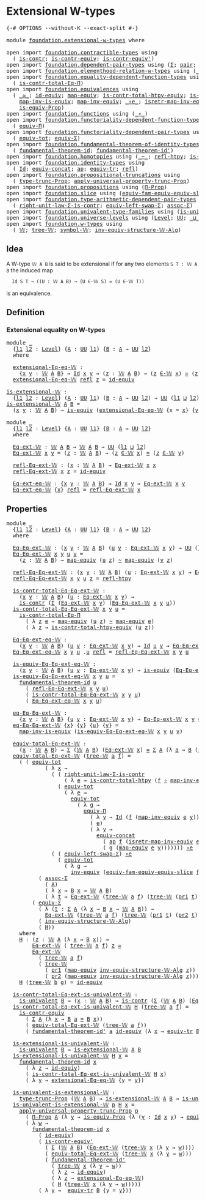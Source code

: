 # Extensional W-types

<pre class="Agda"><a id="32" class="Symbol">{-#</a> <a id="36" class="Keyword">OPTIONS</a> <a id="44" class="Pragma">--without-K</a> <a id="56" class="Pragma">--exact-split</a> <a id="70" class="Symbol">#-}</a>

<a id="75" class="Keyword">module</a> <a id="82" href="foundation.extensional-w-types.html" class="Module">foundation.extensional-w-types</a> <a id="113" class="Keyword">where</a>

<a id="120" class="Keyword">open</a> <a id="125" class="Keyword">import</a> <a id="132" href="foundation.contractible-types.html" class="Module">foundation.contractible-types</a> <a id="162" class="Keyword">using</a>
  <a id="170" class="Symbol">(</a> <a id="172" href="foundation-core.contractible-types.html#992" class="Function">is-contr</a><a id="180" class="Symbol">;</a> <a id="182" href="foundation-core.contractible-types.html#3297" class="Function">is-contr-equiv</a><a id="196" class="Symbol">;</a> <a id="198" href="foundation-core.contractible-types.html#3806" class="Function">is-contr-equiv&#39;</a><a id="213" class="Symbol">)</a>
<a id="215" class="Keyword">open</a> <a id="220" class="Keyword">import</a> <a id="227" href="foundation.dependent-pair-types.html" class="Module">foundation.dependent-pair-types</a> <a id="259" class="Keyword">using</a> <a id="265" class="Symbol">(</a><a id="266" href="foundation-core.dependent-pair-types.html#502" class="Record">Σ</a><a id="267" class="Symbol">;</a> <a id="269" href="foundation-core.dependent-pair-types.html#575" class="InductiveConstructor">pair</a><a id="273" class="Symbol">;</a> <a id="275" href="foundation-core.dependent-pair-types.html#592" class="Field">pr1</a><a id="278" class="Symbol">;</a> <a id="280" href="foundation-core.dependent-pair-types.html#604" class="Field">pr2</a><a id="283" class="Symbol">)</a>
<a id="285" class="Keyword">open</a> <a id="290" class="Keyword">import</a> <a id="297" href="foundation.elementhood-relation-w-types.html" class="Module">foundation.elementhood-relation-w-types</a> <a id="337" class="Keyword">using</a> <a id="343" class="Symbol">(</a><a id="344" href="foundation.elementhood-relation-w-types.html#735" class="Function Operator">_∈-𝕎_</a><a id="349" class="Symbol">)</a>
<a id="351" class="Keyword">open</a> <a id="356" class="Keyword">import</a> <a id="363" href="foundation.equality-dependent-function-types.html" class="Module">foundation.equality-dependent-function-types</a> <a id="408" class="Keyword">using</a>
  <a id="416" class="Symbol">(</a> <a id="418" href="foundation.equality-dependent-function-types.html#1038" class="Function">is-contr-total-Eq-Π</a><a id="437" class="Symbol">)</a>
<a id="439" class="Keyword">open</a> <a id="444" class="Keyword">import</a> <a id="451" href="foundation.equivalences.html" class="Module">foundation.equivalences</a> <a id="475" class="Keyword">using</a>
  <a id="483" class="Symbol">(</a> <a id="485" href="foundation-core.equivalences.html#1607" class="Function Operator">_≃_</a><a id="488" class="Symbol">;</a> <a id="490" href="foundation-core.equivalences.html#2480" class="Function">id-equiv</a><a id="498" class="Symbol">;</a> <a id="500" href="foundation-core.equivalences.html#1807" class="Function">map-equiv</a><a id="509" class="Symbol">;</a> <a id="511" href="foundation.equivalences.html#13192" class="Function">is-contr-total-htpy-equiv</a><a id="536" class="Symbol">;</a> <a id="538" href="foundation-core.equivalences.html#1542" class="Function">is-equiv</a><a id="546" class="Symbol">;</a>
    <a id="552" href="foundation-core.equivalences.html#4173" class="Function">map-inv-is-equiv</a><a id="568" class="Symbol">;</a> <a id="570" href="foundation-core.equivalences.html#5022" class="Function">map-inv-equiv</a><a id="583" class="Symbol">;</a> <a id="585" href="foundation-core.equivalences.html#7855" class="Function Operator">_∘e_</a><a id="589" class="Symbol">;</a> <a id="591" href="foundation-core.equivalences.html#5237" class="Function">isretr-map-inv-equiv</a><a id="611" class="Symbol">;</a> <a id="613" href="foundation-core.equivalences.html#5707" class="Function">inv-equiv</a><a id="622" class="Symbol">;</a>
    <a id="628" href="foundation.equivalences.html#12381" class="Function">is-equiv-Prop</a><a id="641" class="Symbol">)</a>
<a id="643" class="Keyword">open</a> <a id="648" class="Keyword">import</a> <a id="655" href="foundation.functions.html" class="Module">foundation.functions</a> <a id="676" class="Keyword">using</a> <a id="682" class="Symbol">(</a><a id="683" href="foundation-core.functions.html#407" class="Function Operator">_∘_</a><a id="686" class="Symbol">)</a>
<a id="688" class="Keyword">open</a> <a id="693" class="Keyword">import</a> <a id="700" href="foundation.functoriality-dependent-function-types.html" class="Module">foundation.functoriality-dependent-function-types</a> <a id="750" class="Keyword">using</a>
  <a id="758" class="Symbol">(</a> <a id="760" href="foundation.functoriality-dependent-function-types.html#4253" class="Function">equiv-Π</a><a id="767" class="Symbol">)</a>
<a id="769" class="Keyword">open</a> <a id="774" class="Keyword">import</a> <a id="781" href="foundation.functoriality-dependent-pair-types.html" class="Module">foundation.functoriality-dependent-pair-types</a> <a id="827" class="Keyword">using</a>
  <a id="835" class="Symbol">(</a> <a id="837" href="foundation-core.functoriality-dependent-pair-types.html#6804" class="Function">equiv-tot</a><a id="846" class="Symbol">;</a> <a id="848" href="foundation-core.functoriality-dependent-pair-types.html#10421" class="Function">equiv-Σ</a><a id="855" class="Symbol">)</a>
<a id="857" class="Keyword">open</a> <a id="862" class="Keyword">import</a> <a id="869" href="foundation.fundamental-theorem-of-identity-types.html" class="Module">foundation.fundamental-theorem-of-identity-types</a> <a id="918" class="Keyword">using</a>
  <a id="926" class="Symbol">(</a> <a id="928" href="foundation-core.fundamental-theorem-of-identity-types.html#1888" class="Function">fundamental-theorem-id</a><a id="950" class="Symbol">;</a> <a id="952" href="foundation-core.fundamental-theorem-of-identity-types.html#2160" class="Function">fundamental-theorem-id&#39;</a><a id="975" class="Symbol">)</a>
<a id="977" class="Keyword">open</a> <a id="982" class="Keyword">import</a> <a id="989" href="foundation.homotopies.html" class="Module">foundation.homotopies</a> <a id="1011" class="Keyword">using</a> <a id="1017" class="Symbol">(</a><a id="1018" href="foundation-core.homotopies.html#467" class="Function Operator">_~_</a><a id="1021" class="Symbol">;</a> <a id="1023" href="foundation-core.homotopies.html#632" class="Function">refl-htpy</a><a id="1032" class="Symbol">;</a> <a id="1034" href="foundation.homotopies.html#3137" class="Function">is-contr-total-htpy</a><a id="1053" class="Symbol">)</a>
<a id="1055" class="Keyword">open</a> <a id="1060" class="Keyword">import</a> <a id="1067" href="foundation.identity-types.html" class="Module">foundation.identity-types</a> <a id="1093" class="Keyword">using</a>
  <a id="1101" class="Symbol">(</a> <a id="1103" href="foundation-core.identity-types.html#641" class="Datatype">Id</a><a id="1105" class="Symbol">;</a> <a id="1107" href="foundation.identity-types.html#1931" class="Function">equiv-concat</a><a id="1119" class="Symbol">;</a> <a id="1121" href="foundation-core.identity-types.html#2853" class="Function">ap</a><a id="1123" class="Symbol">;</a> <a id="1125" href="foundation.identity-types.html#3840" class="Function">equiv-tr</a><a id="1133" class="Symbol">;</a> <a id="1135" href="foundation-core.identity-types.html#694" class="InductiveConstructor">refl</a><a id="1139" class="Symbol">)</a>
<a id="1141" class="Keyword">open</a> <a id="1146" class="Keyword">import</a> <a id="1153" href="foundation.propositional-truncations.html" class="Module">foundation.propositional-truncations</a> <a id="1190" class="Keyword">using</a>
  <a id="1198" class="Symbol">(</a> <a id="1200" href="foundation.propositional-truncations.html#2012" class="Function">type-trunc-Prop</a><a id="1215" class="Symbol">;</a> <a id="1217" href="foundation.propositional-truncations.html#5581" class="Function">apply-universal-property-trunc-Prop</a><a id="1252" class="Symbol">)</a>
<a id="1254" class="Keyword">open</a> <a id="1259" class="Keyword">import</a> <a id="1266" href="foundation.propositions.html" class="Module">foundation.propositions</a> <a id="1290" class="Keyword">using</a> <a id="1296" class="Symbol">(</a><a id="1297" href="foundation-core.propositions.html#6683" class="Function">Π-Prop</a><a id="1303" class="Symbol">)</a>
<a id="1305" class="Keyword">open</a> <a id="1310" class="Keyword">import</a> <a id="1317" href="foundation.slice.html" class="Module">foundation.slice</a> <a id="1334" class="Keyword">using</a> <a id="1340" class="Symbol">(</a><a id="1341" href="foundation.slice.html#10303" class="Function">equiv-fam-equiv-equiv-slice</a><a id="1368" class="Symbol">)</a>
<a id="1370" class="Keyword">open</a> <a id="1375" class="Keyword">import</a> <a id="1382" href="foundation.type-arithmetic-dependent-pair-types.html" class="Module">foundation.type-arithmetic-dependent-pair-types</a> <a id="1430" class="Keyword">using</a>
  <a id="1438" class="Symbol">(</a> <a id="1440" href="foundation-core.type-arithmetic-dependent-pair-types.html#4301" class="Function">right-unit-law-Σ-is-contr</a><a id="1465" class="Symbol">;</a> <a id="1467" href="foundation-core.type-arithmetic-dependent-pair-types.html#10226" class="Function">equiv-left-swap-Σ</a><a id="1484" class="Symbol">;</a> <a id="1486" href="foundation-core.type-arithmetic-dependent-pair-types.html#5662" class="Function">assoc-Σ</a><a id="1493" class="Symbol">)</a>
<a id="1495" class="Keyword">open</a> <a id="1500" class="Keyword">import</a> <a id="1507" href="foundation.univalent-type-families.html" class="Module">foundation.univalent-type-families</a> <a id="1542" class="Keyword">using</a> <a id="1548" class="Symbol">(</a><a id="1549" href="foundation.univalent-type-families.html#489" class="Function">is-univalent</a><a id="1561" class="Symbol">)</a>
<a id="1563" class="Keyword">open</a> <a id="1568" class="Keyword">import</a> <a id="1575" href="foundation.universe-levels.html" class="Module">foundation.universe-levels</a> <a id="1602" class="Keyword">using</a> <a id="1608" class="Symbol">(</a><a id="1609" href="Agda.Primitive.html#597" class="Postulate">Level</a><a id="1614" class="Symbol">;</a> <a id="1616" href="foundation-core.universe-levels.html#222" class="Primitive">UU</a><a id="1618" class="Symbol">;</a> <a id="1620" href="Agda.Primitive.html#810" class="Primitive Operator">_⊔_</a><a id="1623" class="Symbol">)</a>
<a id="1625" class="Keyword">open</a> <a id="1630" class="Keyword">import</a> <a id="1637" href="foundation.w-types.html" class="Module">foundation.w-types</a> <a id="1656" class="Keyword">using</a>
  <a id="1664" class="Symbol">(</a> <a id="1666" href="foundation.w-types.html#2315" class="Datatype">𝕎</a><a id="1667" class="Symbol">;</a> <a id="1669" href="foundation.w-types.html#2384" class="InductiveConstructor">tree-𝕎</a><a id="1675" class="Symbol">;</a> <a id="1677" href="foundation.w-types.html#2496" class="Function">symbol-𝕎</a><a id="1685" class="Symbol">;</a> <a id="1687" href="foundation.w-types.html#7509" class="Function">inv-equiv-structure-𝕎-Alg</a><a id="1712" class="Symbol">)</a>
</pre>
## Idea

A W-type `𝕎 A B` is said to be extensional if for any two elements `S T : 𝕎 A B` the induced map

```md
  Id S T → ((U : 𝕎 A B) → (U ∈-𝕎 S) ≃ (U ∈-𝕎 T))
```

is an equivalence.

## Definition

### Extensional equality on W-types

<pre class="Agda"><a id="1966" class="Keyword">module</a> <a id="1973" href="foundation.extensional-w-types.html#1973" class="Module">_</a>
  <a id="1977" class="Symbol">{</a><a id="1978" href="foundation.extensional-w-types.html#1978" class="Bound">l1</a> <a id="1981" href="foundation.extensional-w-types.html#1981" class="Bound">l2</a> <a id="1984" class="Symbol">:</a> <a id="1986" href="Agda.Primitive.html#597" class="Postulate">Level</a><a id="1991" class="Symbol">}</a> <a id="1993" class="Symbol">{</a><a id="1994" href="foundation.extensional-w-types.html#1994" class="Bound">A</a> <a id="1996" class="Symbol">:</a> <a id="1998" href="foundation-core.universe-levels.html#222" class="Primitive">UU</a> <a id="2001" href="foundation.extensional-w-types.html#1978" class="Bound">l1</a><a id="2003" class="Symbol">}</a> <a id="2005" class="Symbol">{</a><a id="2006" href="foundation.extensional-w-types.html#2006" class="Bound">B</a> <a id="2008" class="Symbol">:</a> <a id="2010" href="foundation.extensional-w-types.html#1994" class="Bound">A</a> <a id="2012" class="Symbol">→</a> <a id="2014" href="foundation-core.universe-levels.html#222" class="Primitive">UU</a> <a id="2017" href="foundation.extensional-w-types.html#1981" class="Bound">l2</a><a id="2019" class="Symbol">}</a>
  <a id="2023" class="Keyword">where</a>

  <a id="2032" href="foundation.extensional-w-types.html#2032" class="Function">extensional-Eq-eq-𝕎</a> <a id="2052" class="Symbol">:</a> 
    <a id="2059" class="Symbol">{</a><a id="2060" href="foundation.extensional-w-types.html#2060" class="Bound">x</a> <a id="2062" href="foundation.extensional-w-types.html#2062" class="Bound">y</a> <a id="2064" class="Symbol">:</a> <a id="2066" href="foundation.w-types.html#2315" class="Datatype">𝕎</a> <a id="2068" href="foundation.extensional-w-types.html#1994" class="Bound">A</a> <a id="2070" href="foundation.extensional-w-types.html#2006" class="Bound">B</a><a id="2071" class="Symbol">}</a> <a id="2073" class="Symbol">→</a> <a id="2075" href="foundation-core.identity-types.html#641" class="Datatype">Id</a> <a id="2078" href="foundation.extensional-w-types.html#2060" class="Bound">x</a> <a id="2080" href="foundation.extensional-w-types.html#2062" class="Bound">y</a> <a id="2082" class="Symbol">→</a> <a id="2084" class="Symbol">(</a><a id="2085" href="foundation.extensional-w-types.html#2085" class="Bound">z</a> <a id="2087" class="Symbol">:</a> <a id="2089" href="foundation.w-types.html#2315" class="Datatype">𝕎</a> <a id="2091" href="foundation.extensional-w-types.html#1994" class="Bound">A</a> <a id="2093" href="foundation.extensional-w-types.html#2006" class="Bound">B</a><a id="2094" class="Symbol">)</a> <a id="2096" class="Symbol">→</a> <a id="2098" class="Symbol">(</a><a id="2099" href="foundation.extensional-w-types.html#2085" class="Bound">z</a> <a id="2101" href="foundation.elementhood-relation-w-types.html#735" class="Function Operator">∈-𝕎</a> <a id="2105" href="foundation.extensional-w-types.html#2060" class="Bound">x</a><a id="2106" class="Symbol">)</a> <a id="2108" href="foundation-core.equivalences.html#1607" class="Function Operator">≃</a> <a id="2110" class="Symbol">(</a><a id="2111" href="foundation.extensional-w-types.html#2085" class="Bound">z</a> <a id="2113" href="foundation.elementhood-relation-w-types.html#735" class="Function Operator">∈-𝕎</a> <a id="2117" href="foundation.extensional-w-types.html#2062" class="Bound">y</a><a id="2118" class="Symbol">)</a>
  <a id="2122" href="foundation.extensional-w-types.html#2032" class="Function">extensional-Eq-eq-𝕎</a> <a id="2142" href="foundation-core.identity-types.html#694" class="InductiveConstructor">refl</a> <a id="2147" href="foundation.extensional-w-types.html#2147" class="Bound">z</a> <a id="2149" class="Symbol">=</a> <a id="2151" href="foundation-core.equivalences.html#2480" class="Function">id-equiv</a>

<a id="is-extensional-𝕎"></a><a id="2161" href="foundation.extensional-w-types.html#2161" class="Function">is-extensional-𝕎</a> <a id="2178" class="Symbol">:</a>
  <a id="2182" class="Symbol">{</a><a id="2183" href="foundation.extensional-w-types.html#2183" class="Bound">l1</a> <a id="2186" href="foundation.extensional-w-types.html#2186" class="Bound">l2</a> <a id="2189" class="Symbol">:</a> <a id="2191" href="Agda.Primitive.html#597" class="Postulate">Level</a><a id="2196" class="Symbol">}</a> <a id="2198" class="Symbol">(</a><a id="2199" href="foundation.extensional-w-types.html#2199" class="Bound">A</a> <a id="2201" class="Symbol">:</a> <a id="2203" href="foundation-core.universe-levels.html#222" class="Primitive">UU</a> <a id="2206" href="foundation.extensional-w-types.html#2183" class="Bound">l1</a><a id="2208" class="Symbol">)</a> <a id="2210" class="Symbol">(</a><a id="2211" href="foundation.extensional-w-types.html#2211" class="Bound">B</a> <a id="2213" class="Symbol">:</a> <a id="2215" href="foundation.extensional-w-types.html#2199" class="Bound">A</a> <a id="2217" class="Symbol">→</a> <a id="2219" href="foundation-core.universe-levels.html#222" class="Primitive">UU</a> <a id="2222" href="foundation.extensional-w-types.html#2186" class="Bound">l2</a><a id="2224" class="Symbol">)</a> <a id="2226" class="Symbol">→</a> <a id="2228" href="foundation-core.universe-levels.html#222" class="Primitive">UU</a> <a id="2231" class="Symbol">(</a><a id="2232" href="foundation.extensional-w-types.html#2183" class="Bound">l1</a> <a id="2235" href="Agda.Primitive.html#810" class="Primitive Operator">⊔</a> <a id="2237" href="foundation.extensional-w-types.html#2186" class="Bound">l2</a><a id="2239" class="Symbol">)</a>
<a id="2241" href="foundation.extensional-w-types.html#2161" class="Function">is-extensional-𝕎</a> <a id="2258" href="foundation.extensional-w-types.html#2258" class="Bound">A</a> <a id="2260" href="foundation.extensional-w-types.html#2260" class="Bound">B</a> <a id="2262" class="Symbol">=</a>
  <a id="2266" class="Symbol">(</a><a id="2267" href="foundation.extensional-w-types.html#2267" class="Bound">x</a> <a id="2269" href="foundation.extensional-w-types.html#2269" class="Bound">y</a> <a id="2271" class="Symbol">:</a> <a id="2273" href="foundation.w-types.html#2315" class="Datatype">𝕎</a> <a id="2275" href="foundation.extensional-w-types.html#2258" class="Bound">A</a> <a id="2277" href="foundation.extensional-w-types.html#2260" class="Bound">B</a><a id="2278" class="Symbol">)</a> <a id="2280" class="Symbol">→</a> <a id="2282" href="foundation-core.equivalences.html#1542" class="Function">is-equiv</a> <a id="2291" class="Symbol">(</a><a id="2292" href="foundation.extensional-w-types.html#2032" class="Function">extensional-Eq-eq-𝕎</a> <a id="2312" class="Symbol">{</a><a id="2313" class="Argument">x</a> <a id="2315" class="Symbol">=</a> <a id="2317" href="foundation.extensional-w-types.html#2267" class="Bound">x</a><a id="2318" class="Symbol">}</a> <a id="2320" class="Symbol">{</a><a id="2321" href="foundation.extensional-w-types.html#2269" class="Bound">y</a><a id="2322" class="Symbol">})</a>
  
<a id="2328" class="Keyword">module</a> <a id="2335" href="foundation.extensional-w-types.html#2335" class="Module">_</a>
  <a id="2339" class="Symbol">{</a><a id="2340" href="foundation.extensional-w-types.html#2340" class="Bound">l1</a> <a id="2343" href="foundation.extensional-w-types.html#2343" class="Bound">l2</a> <a id="2346" class="Symbol">:</a> <a id="2348" href="Agda.Primitive.html#597" class="Postulate">Level</a><a id="2353" class="Symbol">}</a> <a id="2355" class="Symbol">{</a><a id="2356" href="foundation.extensional-w-types.html#2356" class="Bound">A</a> <a id="2358" class="Symbol">:</a> <a id="2360" href="foundation-core.universe-levels.html#222" class="Primitive">UU</a> <a id="2363" href="foundation.extensional-w-types.html#2340" class="Bound">l1</a><a id="2365" class="Symbol">}</a> <a id="2367" class="Symbol">{</a><a id="2368" href="foundation.extensional-w-types.html#2368" class="Bound">B</a> <a id="2370" class="Symbol">:</a> <a id="2372" href="foundation.extensional-w-types.html#2356" class="Bound">A</a> <a id="2374" class="Symbol">→</a> <a id="2376" href="foundation-core.universe-levels.html#222" class="Primitive">UU</a> <a id="2379" href="foundation.extensional-w-types.html#2343" class="Bound">l2</a><a id="2381" class="Symbol">}</a>
  <a id="2385" class="Keyword">where</a>

  <a id="2394" href="foundation.extensional-w-types.html#2394" class="Function">Eq-ext-𝕎</a> <a id="2403" class="Symbol">:</a> <a id="2405" href="foundation.w-types.html#2315" class="Datatype">𝕎</a> <a id="2407" href="foundation.extensional-w-types.html#2356" class="Bound">A</a> <a id="2409" href="foundation.extensional-w-types.html#2368" class="Bound">B</a> <a id="2411" class="Symbol">→</a> <a id="2413" href="foundation.w-types.html#2315" class="Datatype">𝕎</a> <a id="2415" href="foundation.extensional-w-types.html#2356" class="Bound">A</a> <a id="2417" href="foundation.extensional-w-types.html#2368" class="Bound">B</a> <a id="2419" class="Symbol">→</a> <a id="2421" href="foundation-core.universe-levels.html#222" class="Primitive">UU</a> <a id="2424" class="Symbol">(</a><a id="2425" href="foundation.extensional-w-types.html#2340" class="Bound">l1</a> <a id="2428" href="Agda.Primitive.html#810" class="Primitive Operator">⊔</a> <a id="2430" href="foundation.extensional-w-types.html#2343" class="Bound">l2</a><a id="2432" class="Symbol">)</a>
  <a id="2436" href="foundation.extensional-w-types.html#2394" class="Function">Eq-ext-𝕎</a> <a id="2445" href="foundation.extensional-w-types.html#2445" class="Bound">x</a> <a id="2447" href="foundation.extensional-w-types.html#2447" class="Bound">y</a> <a id="2449" class="Symbol">=</a> <a id="2451" class="Symbol">(</a><a id="2452" href="foundation.extensional-w-types.html#2452" class="Bound">z</a> <a id="2454" class="Symbol">:</a> <a id="2456" href="foundation.w-types.html#2315" class="Datatype">𝕎</a> <a id="2458" href="foundation.extensional-w-types.html#2356" class="Bound">A</a> <a id="2460" href="foundation.extensional-w-types.html#2368" class="Bound">B</a><a id="2461" class="Symbol">)</a> <a id="2463" class="Symbol">→</a> <a id="2465" class="Symbol">(</a><a id="2466" href="foundation.extensional-w-types.html#2452" class="Bound">z</a> <a id="2468" href="foundation.elementhood-relation-w-types.html#735" class="Function Operator">∈-𝕎</a> <a id="2472" href="foundation.extensional-w-types.html#2445" class="Bound">x</a><a id="2473" class="Symbol">)</a> <a id="2475" href="foundation-core.equivalences.html#1607" class="Function Operator">≃</a> <a id="2477" class="Symbol">(</a><a id="2478" href="foundation.extensional-w-types.html#2452" class="Bound">z</a> <a id="2480" href="foundation.elementhood-relation-w-types.html#735" class="Function Operator">∈-𝕎</a> <a id="2484" href="foundation.extensional-w-types.html#2447" class="Bound">y</a><a id="2485" class="Symbol">)</a>

  <a id="2490" href="foundation.extensional-w-types.html#2490" class="Function">refl-Eq-ext-𝕎</a> <a id="2504" class="Symbol">:</a> <a id="2506" class="Symbol">(</a><a id="2507" href="foundation.extensional-w-types.html#2507" class="Bound">x</a> <a id="2509" class="Symbol">:</a> <a id="2511" href="foundation.w-types.html#2315" class="Datatype">𝕎</a> <a id="2513" href="foundation.extensional-w-types.html#2356" class="Bound">A</a> <a id="2515" href="foundation.extensional-w-types.html#2368" class="Bound">B</a><a id="2516" class="Symbol">)</a> <a id="2518" class="Symbol">→</a> <a id="2520" href="foundation.extensional-w-types.html#2394" class="Function">Eq-ext-𝕎</a> <a id="2529" href="foundation.extensional-w-types.html#2507" class="Bound">x</a> <a id="2531" href="foundation.extensional-w-types.html#2507" class="Bound">x</a>
  <a id="2535" href="foundation.extensional-w-types.html#2490" class="Function">refl-Eq-ext-𝕎</a> <a id="2549" href="foundation.extensional-w-types.html#2549" class="Bound">x</a> <a id="2551" href="foundation.extensional-w-types.html#2551" class="Bound">z</a> <a id="2553" class="Symbol">=</a> <a id="2555" href="foundation-core.equivalences.html#2480" class="Function">id-equiv</a>

  <a id="2567" href="foundation.extensional-w-types.html#2567" class="Function">Eq-ext-eq-𝕎</a> <a id="2579" class="Symbol">:</a> <a id="2581" class="Symbol">{</a><a id="2582" href="foundation.extensional-w-types.html#2582" class="Bound">x</a> <a id="2584" href="foundation.extensional-w-types.html#2584" class="Bound">y</a> <a id="2586" class="Symbol">:</a> <a id="2588" href="foundation.w-types.html#2315" class="Datatype">𝕎</a> <a id="2590" href="foundation.extensional-w-types.html#2356" class="Bound">A</a> <a id="2592" href="foundation.extensional-w-types.html#2368" class="Bound">B</a><a id="2593" class="Symbol">}</a> <a id="2595" class="Symbol">→</a> <a id="2597" href="foundation-core.identity-types.html#641" class="Datatype">Id</a> <a id="2600" href="foundation.extensional-w-types.html#2582" class="Bound">x</a> <a id="2602" href="foundation.extensional-w-types.html#2584" class="Bound">y</a> <a id="2604" class="Symbol">→</a> <a id="2606" href="foundation.extensional-w-types.html#2394" class="Function">Eq-ext-𝕎</a> <a id="2615" href="foundation.extensional-w-types.html#2582" class="Bound">x</a> <a id="2617" href="foundation.extensional-w-types.html#2584" class="Bound">y</a>
  <a id="2621" href="foundation.extensional-w-types.html#2567" class="Function">Eq-ext-eq-𝕎</a> <a id="2633" class="Symbol">{</a><a id="2634" href="foundation.extensional-w-types.html#2634" class="Bound">x</a><a id="2635" class="Symbol">}</a> <a id="2637" href="foundation-core.identity-types.html#694" class="InductiveConstructor">refl</a> <a id="2642" class="Symbol">=</a> <a id="2644" href="foundation.extensional-w-types.html#2490" class="Function">refl-Eq-ext-𝕎</a> <a id="2658" href="foundation.extensional-w-types.html#2634" class="Bound">x</a>
</pre>
## Properties

<pre class="Agda"><a id="2688" class="Keyword">module</a> <a id="2695" href="foundation.extensional-w-types.html#2695" class="Module">_</a>
  <a id="2699" class="Symbol">{</a><a id="2700" href="foundation.extensional-w-types.html#2700" class="Bound">l1</a> <a id="2703" href="foundation.extensional-w-types.html#2703" class="Bound">l2</a> <a id="2706" class="Symbol">:</a> <a id="2708" href="Agda.Primitive.html#597" class="Postulate">Level</a><a id="2713" class="Symbol">}</a> <a id="2715" class="Symbol">{</a><a id="2716" href="foundation.extensional-w-types.html#2716" class="Bound">A</a> <a id="2718" class="Symbol">:</a> <a id="2720" href="foundation-core.universe-levels.html#222" class="Primitive">UU</a> <a id="2723" href="foundation.extensional-w-types.html#2700" class="Bound">l1</a><a id="2725" class="Symbol">}</a> <a id="2727" class="Symbol">{</a><a id="2728" href="foundation.extensional-w-types.html#2728" class="Bound">B</a> <a id="2730" class="Symbol">:</a> <a id="2732" href="foundation.extensional-w-types.html#2716" class="Bound">A</a> <a id="2734" class="Symbol">→</a> <a id="2736" href="foundation-core.universe-levels.html#222" class="Primitive">UU</a> <a id="2739" href="foundation.extensional-w-types.html#2703" class="Bound">l2</a><a id="2741" class="Symbol">}</a>
  <a id="2745" class="Keyword">where</a>

  <a id="2754" href="foundation.extensional-w-types.html#2754" class="Function">Eq-Eq-ext-𝕎</a> <a id="2766" class="Symbol">:</a> <a id="2768" class="Symbol">(</a><a id="2769" href="foundation.extensional-w-types.html#2769" class="Bound">x</a> <a id="2771" href="foundation.extensional-w-types.html#2771" class="Bound">y</a> <a id="2773" class="Symbol">:</a> <a id="2775" href="foundation.w-types.html#2315" class="Datatype">𝕎</a> <a id="2777" href="foundation.extensional-w-types.html#2716" class="Bound">A</a> <a id="2779" href="foundation.extensional-w-types.html#2728" class="Bound">B</a><a id="2780" class="Symbol">)</a> <a id="2782" class="Symbol">(</a><a id="2783" href="foundation.extensional-w-types.html#2783" class="Bound">u</a> <a id="2785" href="foundation.extensional-w-types.html#2785" class="Bound">v</a> <a id="2787" class="Symbol">:</a> <a id="2789" href="foundation.extensional-w-types.html#2394" class="Function">Eq-ext-𝕎</a> <a id="2798" href="foundation.extensional-w-types.html#2769" class="Bound">x</a> <a id="2800" href="foundation.extensional-w-types.html#2771" class="Bound">y</a><a id="2801" class="Symbol">)</a> <a id="2803" class="Symbol">→</a> <a id="2805" href="foundation-core.universe-levels.html#222" class="Primitive">UU</a> <a id="2808" class="Symbol">(</a><a id="2809" href="foundation.extensional-w-types.html#2700" class="Bound">l1</a> <a id="2812" href="Agda.Primitive.html#810" class="Primitive Operator">⊔</a> <a id="2814" href="foundation.extensional-w-types.html#2703" class="Bound">l2</a><a id="2816" class="Symbol">)</a>
  <a id="2820" href="foundation.extensional-w-types.html#2754" class="Function">Eq-Eq-ext-𝕎</a> <a id="2832" href="foundation.extensional-w-types.html#2832" class="Bound">x</a> <a id="2834" href="foundation.extensional-w-types.html#2834" class="Bound">y</a> <a id="2836" href="foundation.extensional-w-types.html#2836" class="Bound">u</a> <a id="2838" href="foundation.extensional-w-types.html#2838" class="Bound">v</a> <a id="2840" class="Symbol">=</a>
    <a id="2846" class="Symbol">(</a><a id="2847" href="foundation.extensional-w-types.html#2847" class="Bound">z</a> <a id="2849" class="Symbol">:</a> <a id="2851" href="foundation.w-types.html#2315" class="Datatype">𝕎</a> <a id="2853" href="foundation.extensional-w-types.html#2716" class="Bound">A</a> <a id="2855" href="foundation.extensional-w-types.html#2728" class="Bound">B</a><a id="2856" class="Symbol">)</a> <a id="2858" class="Symbol">→</a> <a id="2860" href="foundation-core.equivalences.html#1807" class="Function">map-equiv</a> <a id="2870" class="Symbol">(</a><a id="2871" href="foundation.extensional-w-types.html#2836" class="Bound">u</a> <a id="2873" href="foundation.extensional-w-types.html#2847" class="Bound">z</a><a id="2874" class="Symbol">)</a> <a id="2876" href="foundation-core.homotopies.html#467" class="Function Operator">~</a> <a id="2878" href="foundation-core.equivalences.html#1807" class="Function">map-equiv</a> <a id="2888" class="Symbol">(</a><a id="2889" href="foundation.extensional-w-types.html#2838" class="Bound">v</a> <a id="2891" href="foundation.extensional-w-types.html#2847" class="Bound">z</a><a id="2892" class="Symbol">)</a>

  <a id="2897" href="foundation.extensional-w-types.html#2897" class="Function">refl-Eq-Eq-ext-𝕎</a> <a id="2914" class="Symbol">:</a> <a id="2916" class="Symbol">(</a><a id="2917" href="foundation.extensional-w-types.html#2917" class="Bound">x</a> <a id="2919" href="foundation.extensional-w-types.html#2919" class="Bound">y</a> <a id="2921" class="Symbol">:</a> <a id="2923" href="foundation.w-types.html#2315" class="Datatype">𝕎</a> <a id="2925" href="foundation.extensional-w-types.html#2716" class="Bound">A</a> <a id="2927" href="foundation.extensional-w-types.html#2728" class="Bound">B</a><a id="2928" class="Symbol">)</a> <a id="2930" class="Symbol">(</a><a id="2931" href="foundation.extensional-w-types.html#2931" class="Bound">u</a> <a id="2933" class="Symbol">:</a> <a id="2935" href="foundation.extensional-w-types.html#2394" class="Function">Eq-ext-𝕎</a> <a id="2944" href="foundation.extensional-w-types.html#2917" class="Bound">x</a> <a id="2946" href="foundation.extensional-w-types.html#2919" class="Bound">y</a><a id="2947" class="Symbol">)</a> <a id="2949" class="Symbol">→</a> <a id="2951" href="foundation.extensional-w-types.html#2754" class="Function">Eq-Eq-ext-𝕎</a> <a id="2963" href="foundation.extensional-w-types.html#2917" class="Bound">x</a> <a id="2965" href="foundation.extensional-w-types.html#2919" class="Bound">y</a> <a id="2967" href="foundation.extensional-w-types.html#2931" class="Bound">u</a> <a id="2969" href="foundation.extensional-w-types.html#2931" class="Bound">u</a>
  <a id="2973" href="foundation.extensional-w-types.html#2897" class="Function">refl-Eq-Eq-ext-𝕎</a> <a id="2990" href="foundation.extensional-w-types.html#2990" class="Bound">x</a> <a id="2992" href="foundation.extensional-w-types.html#2992" class="Bound">y</a> <a id="2994" href="foundation.extensional-w-types.html#2994" class="Bound">u</a> <a id="2996" href="foundation.extensional-w-types.html#2996" class="Bound">z</a> <a id="2998" class="Symbol">=</a> <a id="3000" href="foundation-core.homotopies.html#632" class="Function">refl-htpy</a>

  <a id="3013" href="foundation.extensional-w-types.html#3013" class="Function">is-contr-total-Eq-Eq-ext-𝕎</a> <a id="3040" class="Symbol">:</a>
    <a id="3046" class="Symbol">(</a><a id="3047" href="foundation.extensional-w-types.html#3047" class="Bound">x</a> <a id="3049" href="foundation.extensional-w-types.html#3049" class="Bound">y</a> <a id="3051" class="Symbol">:</a> <a id="3053" href="foundation.w-types.html#2315" class="Datatype">𝕎</a> <a id="3055" href="foundation.extensional-w-types.html#2716" class="Bound">A</a> <a id="3057" href="foundation.extensional-w-types.html#2728" class="Bound">B</a><a id="3058" class="Symbol">)</a> <a id="3060" class="Symbol">(</a><a id="3061" href="foundation.extensional-w-types.html#3061" class="Bound">u</a> <a id="3063" class="Symbol">:</a> <a id="3065" href="foundation.extensional-w-types.html#2394" class="Function">Eq-ext-𝕎</a> <a id="3074" href="foundation.extensional-w-types.html#3047" class="Bound">x</a> <a id="3076" href="foundation.extensional-w-types.html#3049" class="Bound">y</a><a id="3077" class="Symbol">)</a> <a id="3079" class="Symbol">→</a>
    <a id="3085" href="foundation-core.contractible-types.html#992" class="Function">is-contr</a> <a id="3094" class="Symbol">(</a><a id="3095" href="foundation-core.dependent-pair-types.html#502" class="Record">Σ</a> <a id="3097" class="Symbol">(</a><a id="3098" href="foundation.extensional-w-types.html#2394" class="Function">Eq-ext-𝕎</a> <a id="3107" href="foundation.extensional-w-types.html#3047" class="Bound">x</a> <a id="3109" href="foundation.extensional-w-types.html#3049" class="Bound">y</a><a id="3110" class="Symbol">)</a> <a id="3112" class="Symbol">(</a><a id="3113" href="foundation.extensional-w-types.html#2754" class="Function">Eq-Eq-ext-𝕎</a> <a id="3125" href="foundation.extensional-w-types.html#3047" class="Bound">x</a> <a id="3127" href="foundation.extensional-w-types.html#3049" class="Bound">y</a> <a id="3129" href="foundation.extensional-w-types.html#3061" class="Bound">u</a><a id="3130" class="Symbol">))</a>
  <a id="3135" href="foundation.extensional-w-types.html#3013" class="Function">is-contr-total-Eq-Eq-ext-𝕎</a> <a id="3162" href="foundation.extensional-w-types.html#3162" class="Bound">x</a> <a id="3164" href="foundation.extensional-w-types.html#3164" class="Bound">y</a> <a id="3166" href="foundation.extensional-w-types.html#3166" class="Bound">u</a> <a id="3168" class="Symbol">=</a>
    <a id="3174" href="foundation.equality-dependent-function-types.html#1038" class="Function">is-contr-total-Eq-Π</a>
      <a id="3200" class="Symbol">(</a> <a id="3202" class="Symbol">λ</a> <a id="3204" href="foundation.extensional-w-types.html#3204" class="Bound">z</a> <a id="3206" href="foundation.extensional-w-types.html#3206" class="Bound">e</a> <a id="3208" class="Symbol">→</a> <a id="3210" href="foundation-core.equivalences.html#1807" class="Function">map-equiv</a> <a id="3220" class="Symbol">(</a><a id="3221" href="foundation.extensional-w-types.html#3166" class="Bound">u</a> <a id="3223" href="foundation.extensional-w-types.html#3204" class="Bound">z</a><a id="3224" class="Symbol">)</a> <a id="3226" href="foundation-core.homotopies.html#467" class="Function Operator">~</a> <a id="3228" href="foundation-core.equivalences.html#1807" class="Function">map-equiv</a> <a id="3238" href="foundation.extensional-w-types.html#3206" class="Bound">e</a><a id="3239" class="Symbol">)</a>
      <a id="3247" class="Symbol">(</a> <a id="3249" class="Symbol">λ</a> <a id="3251" href="foundation.extensional-w-types.html#3251" class="Bound">z</a> <a id="3253" class="Symbol">→</a> <a id="3255" href="foundation.equivalences.html#13192" class="Function">is-contr-total-htpy-equiv</a> <a id="3281" class="Symbol">(</a><a id="3282" href="foundation.extensional-w-types.html#3166" class="Bound">u</a> <a id="3284" href="foundation.extensional-w-types.html#3251" class="Bound">z</a><a id="3285" class="Symbol">))</a>

  <a id="3291" href="foundation.extensional-w-types.html#3291" class="Function">Eq-Eq-ext-eq-𝕎</a> <a id="3306" class="Symbol">:</a>
    <a id="3312" class="Symbol">(</a><a id="3313" href="foundation.extensional-w-types.html#3313" class="Bound">x</a> <a id="3315" href="foundation.extensional-w-types.html#3315" class="Bound">y</a> <a id="3317" class="Symbol">:</a> <a id="3319" href="foundation.w-types.html#2315" class="Datatype">𝕎</a> <a id="3321" href="foundation.extensional-w-types.html#2716" class="Bound">A</a> <a id="3323" href="foundation.extensional-w-types.html#2728" class="Bound">B</a><a id="3324" class="Symbol">)</a> <a id="3326" class="Symbol">(</a><a id="3327" href="foundation.extensional-w-types.html#3327" class="Bound">u</a> <a id="3329" href="foundation.extensional-w-types.html#3329" class="Bound">v</a> <a id="3331" class="Symbol">:</a> <a id="3333" href="foundation.extensional-w-types.html#2394" class="Function">Eq-ext-𝕎</a> <a id="3342" href="foundation.extensional-w-types.html#3313" class="Bound">x</a> <a id="3344" href="foundation.extensional-w-types.html#3315" class="Bound">y</a><a id="3345" class="Symbol">)</a> <a id="3347" class="Symbol">→</a> <a id="3349" href="foundation-core.identity-types.html#641" class="Datatype">Id</a> <a id="3352" href="foundation.extensional-w-types.html#3327" class="Bound">u</a> <a id="3354" href="foundation.extensional-w-types.html#3329" class="Bound">v</a> <a id="3356" class="Symbol">→</a> <a id="3358" href="foundation.extensional-w-types.html#2754" class="Function">Eq-Eq-ext-𝕎</a> <a id="3370" href="foundation.extensional-w-types.html#3313" class="Bound">x</a> <a id="3372" href="foundation.extensional-w-types.html#3315" class="Bound">y</a> <a id="3374" href="foundation.extensional-w-types.html#3327" class="Bound">u</a> <a id="3376" href="foundation.extensional-w-types.html#3329" class="Bound">v</a>
  <a id="3380" href="foundation.extensional-w-types.html#3291" class="Function">Eq-Eq-ext-eq-𝕎</a> <a id="3395" href="foundation.extensional-w-types.html#3395" class="Bound">x</a> <a id="3397" href="foundation.extensional-w-types.html#3397" class="Bound">y</a> <a id="3399" href="foundation.extensional-w-types.html#3399" class="Bound">u</a> <a id="3401" class="DottedPattern Symbol">.</a><a id="3402" href="foundation.extensional-w-types.html#3399" class="DottedPattern Bound">u</a> <a id="3404" href="foundation-core.identity-types.html#694" class="InductiveConstructor">refl</a> <a id="3409" class="Symbol">=</a> <a id="3411" href="foundation.extensional-w-types.html#2897" class="Function">refl-Eq-Eq-ext-𝕎</a> <a id="3428" href="foundation.extensional-w-types.html#3395" class="Bound">x</a> <a id="3430" href="foundation.extensional-w-types.html#3397" class="Bound">y</a> <a id="3432" href="foundation.extensional-w-types.html#3399" class="Bound">u</a>

  <a id="3437" href="foundation.extensional-w-types.html#3437" class="Function">is-equiv-Eq-Eq-ext-eq-𝕎</a> <a id="3461" class="Symbol">:</a>
    <a id="3467" class="Symbol">(</a><a id="3468" href="foundation.extensional-w-types.html#3468" class="Bound">x</a> <a id="3470" href="foundation.extensional-w-types.html#3470" class="Bound">y</a> <a id="3472" class="Symbol">:</a> <a id="3474" href="foundation.w-types.html#2315" class="Datatype">𝕎</a> <a id="3476" href="foundation.extensional-w-types.html#2716" class="Bound">A</a> <a id="3478" href="foundation.extensional-w-types.html#2728" class="Bound">B</a><a id="3479" class="Symbol">)</a> <a id="3481" class="Symbol">(</a><a id="3482" href="foundation.extensional-w-types.html#3482" class="Bound">u</a> <a id="3484" href="foundation.extensional-w-types.html#3484" class="Bound">v</a> <a id="3486" class="Symbol">:</a> <a id="3488" href="foundation.extensional-w-types.html#2394" class="Function">Eq-ext-𝕎</a> <a id="3497" href="foundation.extensional-w-types.html#3468" class="Bound">x</a> <a id="3499" href="foundation.extensional-w-types.html#3470" class="Bound">y</a><a id="3500" class="Symbol">)</a> <a id="3502" class="Symbol">→</a> <a id="3504" href="foundation-core.equivalences.html#1542" class="Function">is-equiv</a> <a id="3513" class="Symbol">(</a><a id="3514" href="foundation.extensional-w-types.html#3291" class="Function">Eq-Eq-ext-eq-𝕎</a> <a id="3529" href="foundation.extensional-w-types.html#3468" class="Bound">x</a> <a id="3531" href="foundation.extensional-w-types.html#3470" class="Bound">y</a> <a id="3533" href="foundation.extensional-w-types.html#3482" class="Bound">u</a> <a id="3535" href="foundation.extensional-w-types.html#3484" class="Bound">v</a><a id="3536" class="Symbol">)</a>
  <a id="3540" href="foundation.extensional-w-types.html#3437" class="Function">is-equiv-Eq-Eq-ext-eq-𝕎</a> <a id="3564" href="foundation.extensional-w-types.html#3564" class="Bound">x</a> <a id="3566" href="foundation.extensional-w-types.html#3566" class="Bound">y</a> <a id="3568" href="foundation.extensional-w-types.html#3568" class="Bound">u</a> <a id="3570" class="Symbol">=</a>
    <a id="3576" href="foundation-core.fundamental-theorem-of-identity-types.html#1888" class="Function">fundamental-theorem-id</a> <a id="3599" href="foundation.extensional-w-types.html#3568" class="Bound">u</a>
      <a id="3607" class="Symbol">(</a> <a id="3609" href="foundation.extensional-w-types.html#2897" class="Function">refl-Eq-Eq-ext-𝕎</a> <a id="3626" href="foundation.extensional-w-types.html#3564" class="Bound">x</a> <a id="3628" href="foundation.extensional-w-types.html#3566" class="Bound">y</a> <a id="3630" href="foundation.extensional-w-types.html#3568" class="Bound">u</a><a id="3631" class="Symbol">)</a>
      <a id="3639" class="Symbol">(</a> <a id="3641" href="foundation.extensional-w-types.html#3013" class="Function">is-contr-total-Eq-Eq-ext-𝕎</a> <a id="3668" href="foundation.extensional-w-types.html#3564" class="Bound">x</a> <a id="3670" href="foundation.extensional-w-types.html#3566" class="Bound">y</a> <a id="3672" href="foundation.extensional-w-types.html#3568" class="Bound">u</a><a id="3673" class="Symbol">)</a>
      <a id="3681" class="Symbol">(</a> <a id="3683" href="foundation.extensional-w-types.html#3291" class="Function">Eq-Eq-ext-eq-𝕎</a> <a id="3698" href="foundation.extensional-w-types.html#3564" class="Bound">x</a> <a id="3700" href="foundation.extensional-w-types.html#3566" class="Bound">y</a> <a id="3702" href="foundation.extensional-w-types.html#3568" class="Bound">u</a><a id="3703" class="Symbol">)</a>

  <a id="3708" href="foundation.extensional-w-types.html#3708" class="Function">eq-Eq-Eq-ext-𝕎</a> <a id="3723" class="Symbol">:</a>
    <a id="3729" class="Symbol">{</a><a id="3730" href="foundation.extensional-w-types.html#3730" class="Bound">x</a> <a id="3732" href="foundation.extensional-w-types.html#3732" class="Bound">y</a> <a id="3734" class="Symbol">:</a> <a id="3736" href="foundation.w-types.html#2315" class="Datatype">𝕎</a> <a id="3738" href="foundation.extensional-w-types.html#2716" class="Bound">A</a> <a id="3740" href="foundation.extensional-w-types.html#2728" class="Bound">B</a><a id="3741" class="Symbol">}</a> <a id="3743" class="Symbol">{</a><a id="3744" href="foundation.extensional-w-types.html#3744" class="Bound">u</a> <a id="3746" href="foundation.extensional-w-types.html#3746" class="Bound">v</a> <a id="3748" class="Symbol">:</a> <a id="3750" href="foundation.extensional-w-types.html#2394" class="Function">Eq-ext-𝕎</a> <a id="3759" href="foundation.extensional-w-types.html#3730" class="Bound">x</a> <a id="3761" href="foundation.extensional-w-types.html#3732" class="Bound">y</a><a id="3762" class="Symbol">}</a> <a id="3764" class="Symbol">→</a> <a id="3766" href="foundation.extensional-w-types.html#2754" class="Function">Eq-Eq-ext-𝕎</a> <a id="3778" href="foundation.extensional-w-types.html#3730" class="Bound">x</a> <a id="3780" href="foundation.extensional-w-types.html#3732" class="Bound">y</a> <a id="3782" href="foundation.extensional-w-types.html#3744" class="Bound">u</a> <a id="3784" href="foundation.extensional-w-types.html#3746" class="Bound">v</a> <a id="3786" class="Symbol">→</a> <a id="3788" href="foundation-core.identity-types.html#641" class="Datatype">Id</a> <a id="3791" href="foundation.extensional-w-types.html#3744" class="Bound">u</a> <a id="3793" href="foundation.extensional-w-types.html#3746" class="Bound">v</a>
  <a id="3797" href="foundation.extensional-w-types.html#3708" class="Function">eq-Eq-Eq-ext-𝕎</a> <a id="3812" class="Symbol">{</a><a id="3813" href="foundation.extensional-w-types.html#3813" class="Bound">x</a><a id="3814" class="Symbol">}</a> <a id="3816" class="Symbol">{</a><a id="3817" href="foundation.extensional-w-types.html#3817" class="Bound">y</a><a id="3818" class="Symbol">}</a> <a id="3820" class="Symbol">{</a><a id="3821" href="foundation.extensional-w-types.html#3821" class="Bound">u</a><a id="3822" class="Symbol">}</a> <a id="3824" class="Symbol">{</a><a id="3825" href="foundation.extensional-w-types.html#3825" class="Bound">v</a><a id="3826" class="Symbol">}</a> <a id="3828" class="Symbol">=</a>
    <a id="3834" href="foundation-core.equivalences.html#4173" class="Function">map-inv-is-equiv</a> <a id="3851" class="Symbol">(</a><a id="3852" href="foundation.extensional-w-types.html#3437" class="Function">is-equiv-Eq-Eq-ext-eq-𝕎</a> <a id="3876" href="foundation.extensional-w-types.html#3813" class="Bound">x</a> <a id="3878" href="foundation.extensional-w-types.html#3817" class="Bound">y</a> <a id="3880" href="foundation.extensional-w-types.html#3821" class="Bound">u</a> <a id="3882" href="foundation.extensional-w-types.html#3825" class="Bound">v</a><a id="3883" class="Symbol">)</a>

  <a id="3888" href="foundation.extensional-w-types.html#3888" class="Function">equiv-total-Eq-ext-𝕎</a> <a id="3909" class="Symbol">:</a>
    <a id="3915" class="Symbol">(</a><a id="3916" href="foundation.extensional-w-types.html#3916" class="Bound">x</a> <a id="3918" class="Symbol">:</a> <a id="3920" href="foundation.w-types.html#2315" class="Datatype">𝕎</a> <a id="3922" href="foundation.extensional-w-types.html#2716" class="Bound">A</a> <a id="3924" href="foundation.extensional-w-types.html#2728" class="Bound">B</a><a id="3925" class="Symbol">)</a> <a id="3927" class="Symbol">→</a> <a id="3929" href="foundation-core.dependent-pair-types.html#502" class="Record">Σ</a> <a id="3931" class="Symbol">(</a><a id="3932" href="foundation.w-types.html#2315" class="Datatype">𝕎</a> <a id="3934" href="foundation.extensional-w-types.html#2716" class="Bound">A</a> <a id="3936" href="foundation.extensional-w-types.html#2728" class="Bound">B</a><a id="3937" class="Symbol">)</a> <a id="3939" class="Symbol">(</a><a id="3940" href="foundation.extensional-w-types.html#2394" class="Function">Eq-ext-𝕎</a> <a id="3949" href="foundation.extensional-w-types.html#3916" class="Bound">x</a><a id="3950" class="Symbol">)</a> <a id="3952" href="foundation-core.equivalences.html#1607" class="Function Operator">≃</a> <a id="3954" href="foundation-core.dependent-pair-types.html#502" class="Record">Σ</a> <a id="3956" href="foundation.extensional-w-types.html#2716" class="Bound">A</a> <a id="3958" class="Symbol">(λ</a> <a id="3961" href="foundation.extensional-w-types.html#3961" class="Bound">a</a> <a id="3963" class="Symbol">→</a> <a id="3965" href="foundation.extensional-w-types.html#2728" class="Bound">B</a> <a id="3967" class="Symbol">(</a><a id="3968" href="foundation.w-types.html#2496" class="Function">symbol-𝕎</a> <a id="3977" href="foundation.extensional-w-types.html#3916" class="Bound">x</a><a id="3978" class="Symbol">)</a> <a id="3980" href="foundation-core.equivalences.html#1607" class="Function Operator">≃</a> <a id="3982" href="foundation.extensional-w-types.html#2728" class="Bound">B</a> <a id="3984" href="foundation.extensional-w-types.html#3961" class="Bound">a</a><a id="3985" class="Symbol">)</a>
  <a id="3989" href="foundation.extensional-w-types.html#3888" class="Function">equiv-total-Eq-ext-𝕎</a> <a id="4010" class="Symbol">(</a><a id="4011" href="foundation.w-types.html#2384" class="InductiveConstructor">tree-𝕎</a> <a id="4018" href="foundation.extensional-w-types.html#4018" class="Bound">a</a> <a id="4020" href="foundation.extensional-w-types.html#4020" class="Bound">f</a><a id="4021" class="Symbol">)</a> <a id="4023" class="Symbol">=</a>
    <a id="4029" class="Symbol">(</a> <a id="4031" class="Symbol">(</a> <a id="4033" href="foundation-core.functoriality-dependent-pair-types.html#6804" class="Function">equiv-tot</a>
            <a id="4055" class="Symbol">(</a> <a id="4057" class="Symbol">λ</a> <a id="4059" href="foundation.extensional-w-types.html#4059" class="Bound">x</a> <a id="4061" class="Symbol">→</a>
              <a id="4077" class="Symbol">(</a> <a id="4079" class="Symbol">(</a> <a id="4081" href="foundation-core.type-arithmetic-dependent-pair-types.html#4301" class="Function">right-unit-law-Σ-is-contr</a>
                  <a id="4125" class="Symbol">(</a> <a id="4127" class="Symbol">λ</a> <a id="4129" href="foundation.extensional-w-types.html#4129" class="Bound">e</a> <a id="4131" class="Symbol">→</a> <a id="4133" href="foundation.homotopies.html#3137" class="Function">is-contr-total-htpy</a> <a id="4153" class="Symbol">(</a><a id="4154" href="foundation.extensional-w-types.html#4020" class="Bound">f</a> <a id="4156" href="foundation-core.functions.html#407" class="Function Operator">∘</a> <a id="4158" href="foundation-core.equivalences.html#5022" class="Function">map-inv-equiv</a> <a id="4172" href="foundation.extensional-w-types.html#4129" class="Bound">e</a><a id="4173" class="Symbol">)))</a> <a id="4177" href="foundation-core.equivalences.html#7855" class="Function Operator">∘e</a>
                <a id="4196" class="Symbol">(</a> <a id="4198" href="foundation-core.functoriality-dependent-pair-types.html#6804" class="Function">equiv-tot</a>
                  <a id="4226" class="Symbol">(</a> <a id="4228" class="Symbol">λ</a> <a id="4230" href="foundation.extensional-w-types.html#4230" class="Bound">e</a> <a id="4232" class="Symbol">→</a>
                    <a id="4254" href="foundation-core.functoriality-dependent-pair-types.html#6804" class="Function">equiv-tot</a>
                      <a id="4286" class="Symbol">(</a> <a id="4288" class="Symbol">λ</a> <a id="4290" href="foundation.extensional-w-types.html#4290" class="Bound">g</a> <a id="4292" class="Symbol">→</a>
                        <a id="4318" href="foundation.functoriality-dependent-function-types.html#4253" class="Function">equiv-Π</a>
                          <a id="4352" class="Symbol">(</a> <a id="4354" class="Symbol">λ</a> <a id="4356" href="foundation.extensional-w-types.html#4356" class="Bound">y</a> <a id="4358" class="Symbol">→</a> <a id="4360" href="foundation-core.identity-types.html#641" class="Datatype">Id</a> <a id="4363" class="Symbol">(</a><a id="4364" href="foundation.extensional-w-types.html#4020" class="Bound">f</a> <a id="4366" class="Symbol">(</a><a id="4367" href="foundation-core.equivalences.html#5022" class="Function">map-inv-equiv</a> <a id="4381" href="foundation.extensional-w-types.html#4230" class="Bound">e</a> <a id="4383" href="foundation.extensional-w-types.html#4356" class="Bound">y</a><a id="4384" class="Symbol">))</a> <a id="4387" class="Symbol">(</a><a id="4388" href="foundation.extensional-w-types.html#4290" class="Bound">g</a> <a id="4390" href="foundation.extensional-w-types.html#4356" class="Bound">y</a><a id="4391" class="Symbol">))</a>
                          <a id="4420" class="Symbol">(</a> <a id="4422" href="foundation.extensional-w-types.html#4230" class="Bound">e</a><a id="4423" class="Symbol">)</a>
                          <a id="4451" class="Symbol">(</a> <a id="4453" class="Symbol">λ</a> <a id="4455" href="foundation.extensional-w-types.html#4455" class="Bound">y</a> <a id="4457" class="Symbol">→</a>
                            <a id="4487" href="foundation.identity-types.html#1931" class="Function">equiv-concat</a>
                              <a id="4530" class="Symbol">(</a> <a id="4532" href="foundation-core.identity-types.html#2853" class="Function">ap</a> <a id="4535" href="foundation.extensional-w-types.html#4020" class="Bound">f</a> <a id="4537" class="Symbol">(</a><a id="4538" href="foundation-core.equivalences.html#5237" class="Function">isretr-map-inv-equiv</a> <a id="4559" href="foundation.extensional-w-types.html#4230" class="Bound">e</a> <a id="4561" href="foundation.extensional-w-types.html#4455" class="Bound">y</a><a id="4562" class="Symbol">))</a>
                              <a id="4595" class="Symbol">(</a> <a id="4597" href="foundation.extensional-w-types.html#4290" class="Bound">g</a> <a id="4599" class="Symbol">(</a><a id="4600" href="foundation-core.equivalences.html#1807" class="Function">map-equiv</a> <a id="4610" href="foundation.extensional-w-types.html#4230" class="Bound">e</a> <a id="4612" href="foundation.extensional-w-types.html#4455" class="Bound">y</a><a id="4613" class="Symbol">)))))))</a> <a id="4621" href="foundation-core.equivalences.html#7855" class="Function Operator">∘e</a>
              <a id="4638" class="Symbol">(</a> <a id="4640" class="Symbol">(</a> <a id="4642" href="foundation-core.type-arithmetic-dependent-pair-types.html#10226" class="Function">equiv-left-swap-Σ</a><a id="4659" class="Symbol">)</a> <a id="4661" href="foundation-core.equivalences.html#7855" class="Function Operator">∘e</a> 
                <a id="4681" class="Symbol">(</a> <a id="4683" href="foundation-core.functoriality-dependent-pair-types.html#6804" class="Function">equiv-tot</a>
                  <a id="4711" class="Symbol">(</a> <a id="4713" class="Symbol">λ</a> <a id="4715" href="foundation.extensional-w-types.html#4715" class="Bound">g</a> <a id="4717" class="Symbol">→</a>
                    <a id="4739" href="foundation-core.equivalences.html#5707" class="Function">inv-equiv</a> <a id="4749" class="Symbol">(</a><a id="4750" href="foundation.slice.html#10303" class="Function">equiv-fam-equiv-equiv-slice</a> <a id="4778" href="foundation.extensional-w-types.html#4020" class="Bound">f</a> <a id="4780" href="foundation.extensional-w-types.html#4715" class="Bound">g</a><a id="4781" class="Symbol">))))))</a> <a id="4788" href="foundation-core.equivalences.html#7855" class="Function Operator">∘e</a>
          <a id="4801" class="Symbol">(</a> <a id="4803" href="foundation-core.type-arithmetic-dependent-pair-types.html#5662" class="Function">assoc-Σ</a>
            <a id="4823" class="Symbol">(</a> <a id="4825" href="foundation.extensional-w-types.html#2716" class="Bound">A</a><a id="4826" class="Symbol">)</a>
            <a id="4840" class="Symbol">(</a> <a id="4842" class="Symbol">λ</a> <a id="4844" href="foundation.extensional-w-types.html#4844" class="Bound">x</a> <a id="4846" class="Symbol">→</a> <a id="4848" href="foundation.extensional-w-types.html#2728" class="Bound">B</a> <a id="4850" href="foundation.extensional-w-types.html#4844" class="Bound">x</a> <a id="4852" class="Symbol">→</a> <a id="4854" href="foundation.w-types.html#2315" class="Datatype">𝕎</a> <a id="4856" href="foundation.extensional-w-types.html#2716" class="Bound">A</a> <a id="4858" href="foundation.extensional-w-types.html#2728" class="Bound">B</a><a id="4859" class="Symbol">)</a>
            <a id="4873" class="Symbol">(</a> <a id="4875" class="Symbol">λ</a> <a id="4877" href="foundation.extensional-w-types.html#4877" class="Bound">t</a> <a id="4879" class="Symbol">→</a> <a id="4881" href="foundation.extensional-w-types.html#2394" class="Function">Eq-ext-𝕎</a> <a id="4890" class="Symbol">(</a><a id="4891" href="foundation.w-types.html#2384" class="InductiveConstructor">tree-𝕎</a> <a id="4898" href="foundation.extensional-w-types.html#4018" class="Bound">a</a> <a id="4900" href="foundation.extensional-w-types.html#4020" class="Bound">f</a><a id="4901" class="Symbol">)</a> <a id="4903" class="Symbol">(</a><a id="4904" href="foundation.w-types.html#2384" class="InductiveConstructor">tree-𝕎</a> <a id="4911" class="Symbol">(</a><a id="4912" href="foundation-core.dependent-pair-types.html#592" class="Field">pr1</a> <a id="4916" href="foundation.extensional-w-types.html#4877" class="Bound">t</a><a id="4917" class="Symbol">)</a> <a id="4919" class="Symbol">(</a><a id="4920" href="foundation-core.dependent-pair-types.html#604" class="Field">pr2</a> <a id="4924" href="foundation.extensional-w-types.html#4877" class="Bound">t</a><a id="4925" class="Symbol">)))))</a> <a id="4931" href="foundation-core.equivalences.html#7855" class="Function Operator">∘e</a>
        <a id="4942" class="Symbol">(</a> <a id="4944" href="foundation-core.functoriality-dependent-pair-types.html#10421" class="Function">equiv-Σ</a>
          <a id="4962" class="Symbol">(</a> <a id="4964" class="Symbol">λ</a> <a id="4966" class="Symbol">(</a><a id="4967" href="foundation.extensional-w-types.html#4967" class="Bound">t</a> <a id="4969" class="Symbol">:</a> <a id="4971" href="foundation-core.dependent-pair-types.html#502" class="Record">Σ</a> <a id="4973" href="foundation.extensional-w-types.html#2716" class="Bound">A</a> <a id="4975" class="Symbol">(λ</a> <a id="4978" href="foundation.extensional-w-types.html#4978" class="Bound">x</a> <a id="4980" class="Symbol">→</a> <a id="4982" href="foundation.extensional-w-types.html#2728" class="Bound">B</a> <a id="4984" href="foundation.extensional-w-types.html#4978" class="Bound">x</a> <a id="4986" class="Symbol">→</a> <a id="4988" href="foundation.w-types.html#2315" class="Datatype">𝕎</a> <a id="4990" href="foundation.extensional-w-types.html#2716" class="Bound">A</a> <a id="4992" href="foundation.extensional-w-types.html#2728" class="Bound">B</a><a id="4993" class="Symbol">))</a> <a id="4996" class="Symbol">→</a>
            <a id="5010" href="foundation.extensional-w-types.html#2394" class="Function">Eq-ext-𝕎</a> <a id="5019" class="Symbol">(</a><a id="5020" href="foundation.w-types.html#2384" class="InductiveConstructor">tree-𝕎</a> <a id="5027" href="foundation.extensional-w-types.html#4018" class="Bound">a</a> <a id="5029" href="foundation.extensional-w-types.html#4020" class="Bound">f</a><a id="5030" class="Symbol">)</a> <a id="5032" class="Symbol">(</a><a id="5033" href="foundation.w-types.html#2384" class="InductiveConstructor">tree-𝕎</a> <a id="5040" class="Symbol">(</a><a id="5041" href="foundation-core.dependent-pair-types.html#592" class="Field">pr1</a> <a id="5045" href="foundation.extensional-w-types.html#4967" class="Bound">t</a><a id="5046" class="Symbol">)</a> <a id="5048" class="Symbol">(</a><a id="5049" href="foundation-core.dependent-pair-types.html#604" class="Field">pr2</a> <a id="5053" href="foundation.extensional-w-types.html#4967" class="Bound">t</a><a id="5054" class="Symbol">)))</a>
          <a id="5068" class="Symbol">(</a> <a id="5070" href="foundation.w-types.html#7509" class="Function">inv-equiv-structure-𝕎-Alg</a><a id="5095" class="Symbol">)</a>
          <a id="5107" class="Symbol">(</a> <a id="5109" href="foundation.extensional-w-types.html#5127" class="Function">H</a><a id="5110" class="Symbol">))</a>
    <a id="5117" class="Keyword">where</a>
    <a id="5127" href="foundation.extensional-w-types.html#5127" class="Function">H</a> <a id="5129" class="Symbol">:</a> <a id="5131" class="Symbol">(</a><a id="5132" href="foundation.extensional-w-types.html#5132" class="Bound">z</a> <a id="5134" class="Symbol">:</a> <a id="5136" href="foundation.w-types.html#2315" class="Datatype">𝕎</a> <a id="5138" href="foundation.extensional-w-types.html#2716" class="Bound">A</a> <a id="5140" class="Symbol">(λ</a> <a id="5143" href="foundation.extensional-w-types.html#5143" class="Bound">x</a> <a id="5145" class="Symbol">→</a> <a id="5147" href="foundation.extensional-w-types.html#2728" class="Bound">B</a> <a id="5149" href="foundation.extensional-w-types.html#5143" class="Bound">x</a><a id="5150" class="Symbol">))</a> <a id="5153" class="Symbol">→</a>
        <a id="5163" href="foundation.extensional-w-types.html#2394" class="Function">Eq-ext-𝕎</a> <a id="5172" class="Symbol">(</a> <a id="5174" href="foundation.w-types.html#2384" class="InductiveConstructor">tree-𝕎</a> <a id="5181" href="foundation.extensional-w-types.html#4018" class="Bound">a</a> <a id="5183" href="foundation.extensional-w-types.html#4020" class="Bound">f</a><a id="5184" class="Symbol">)</a> <a id="5186" href="foundation.extensional-w-types.html#5132" class="Bound">z</a> <a id="5188" href="foundation-core.equivalences.html#1607" class="Function Operator">≃</a>
        <a id="5198" href="foundation.extensional-w-types.html#2394" class="Function">Eq-ext-𝕎</a>
          <a id="5217" class="Symbol">(</a> <a id="5219" href="foundation.w-types.html#2384" class="InductiveConstructor">tree-𝕎</a> <a id="5226" href="foundation.extensional-w-types.html#4018" class="Bound">a</a> <a id="5228" href="foundation.extensional-w-types.html#4020" class="Bound">f</a><a id="5229" class="Symbol">)</a>
          <a id="5241" class="Symbol">(</a> <a id="5243" href="foundation.w-types.html#2384" class="InductiveConstructor">tree-𝕎</a>
            <a id="5262" class="Symbol">(</a> <a id="5264" href="foundation-core.dependent-pair-types.html#592" class="Field">pr1</a> <a id="5268" class="Symbol">(</a><a id="5269" href="foundation-core.equivalences.html#1807" class="Function">map-equiv</a> <a id="5279" href="foundation.w-types.html#7509" class="Function">inv-equiv-structure-𝕎-Alg</a> <a id="5305" href="foundation.extensional-w-types.html#5132" class="Bound">z</a><a id="5306" class="Symbol">))</a>
            <a id="5321" class="Symbol">(</a> <a id="5323" href="foundation-core.dependent-pair-types.html#604" class="Field">pr2</a> <a id="5327" class="Symbol">(</a><a id="5328" href="foundation-core.equivalences.html#1807" class="Function">map-equiv</a> <a id="5338" href="foundation.w-types.html#7509" class="Function">inv-equiv-structure-𝕎-Alg</a> <a id="5364" href="foundation.extensional-w-types.html#5132" class="Bound">z</a><a id="5365" class="Symbol">)))</a>
    <a id="5373" href="foundation.extensional-w-types.html#5127" class="Function">H</a> <a id="5375" class="Symbol">(</a><a id="5376" href="foundation.w-types.html#2384" class="InductiveConstructor">tree-𝕎</a> <a id="5383" href="foundation.extensional-w-types.html#5383" class="Bound">b</a> <a id="5385" href="foundation.extensional-w-types.html#5385" class="Bound">g</a><a id="5386" class="Symbol">)</a> <a id="5388" class="Symbol">=</a> <a id="5390" href="foundation-core.equivalences.html#2480" class="Function">id-equiv</a>

  <a id="5402" href="foundation.extensional-w-types.html#5402" class="Function">is-contr-total-Eq-ext-is-univalent-𝕎</a> <a id="5439" class="Symbol">:</a>
    <a id="5445" href="foundation.univalent-type-families.html#489" class="Function">is-univalent</a> <a id="5458" href="foundation.extensional-w-types.html#2728" class="Bound">B</a> <a id="5460" class="Symbol">→</a> <a id="5462" class="Symbol">(</a><a id="5463" href="foundation.extensional-w-types.html#5463" class="Bound">x</a> <a id="5465" class="Symbol">:</a> <a id="5467" href="foundation.w-types.html#2315" class="Datatype">𝕎</a> <a id="5469" href="foundation.extensional-w-types.html#2716" class="Bound">A</a> <a id="5471" href="foundation.extensional-w-types.html#2728" class="Bound">B</a><a id="5472" class="Symbol">)</a> <a id="5474" class="Symbol">→</a> <a id="5476" href="foundation-core.contractible-types.html#992" class="Function">is-contr</a> <a id="5485" class="Symbol">(</a><a id="5486" href="foundation-core.dependent-pair-types.html#502" class="Record">Σ</a> <a id="5488" class="Symbol">(</a><a id="5489" href="foundation.w-types.html#2315" class="Datatype">𝕎</a> <a id="5491" href="foundation.extensional-w-types.html#2716" class="Bound">A</a> <a id="5493" href="foundation.extensional-w-types.html#2728" class="Bound">B</a><a id="5494" class="Symbol">)</a> <a id="5496" class="Symbol">(</a><a id="5497" href="foundation.extensional-w-types.html#2394" class="Function">Eq-ext-𝕎</a> <a id="5506" href="foundation.extensional-w-types.html#5463" class="Bound">x</a><a id="5507" class="Symbol">))</a>
  <a id="5512" href="foundation.extensional-w-types.html#5402" class="Function">is-contr-total-Eq-ext-is-univalent-𝕎</a> <a id="5549" href="foundation.extensional-w-types.html#5549" class="Bound">H</a> <a id="5551" class="Symbol">(</a><a id="5552" href="foundation.w-types.html#2384" class="InductiveConstructor">tree-𝕎</a> <a id="5559" href="foundation.extensional-w-types.html#5559" class="Bound">a</a> <a id="5561" href="foundation.extensional-w-types.html#5561" class="Bound">f</a><a id="5562" class="Symbol">)</a> <a id="5564" class="Symbol">=</a>
    <a id="5570" href="foundation-core.contractible-types.html#3297" class="Function">is-contr-equiv</a>
      <a id="5591" class="Symbol">(</a> <a id="5593" href="foundation-core.dependent-pair-types.html#502" class="Record">Σ</a> <a id="5595" href="foundation.extensional-w-types.html#2716" class="Bound">A</a> <a id="5597" class="Symbol">(λ</a> <a id="5600" href="foundation.extensional-w-types.html#5600" class="Bound">x</a> <a id="5602" class="Symbol">→</a> <a id="5604" href="foundation.extensional-w-types.html#2728" class="Bound">B</a> <a id="5606" href="foundation.extensional-w-types.html#5559" class="Bound">a</a> <a id="5608" href="foundation-core.equivalences.html#1607" class="Function Operator">≃</a> <a id="5610" href="foundation.extensional-w-types.html#2728" class="Bound">B</a> <a id="5612" href="foundation.extensional-w-types.html#5600" class="Bound">x</a><a id="5613" class="Symbol">))</a>
      <a id="5622" class="Symbol">(</a> <a id="5624" href="foundation.extensional-w-types.html#3888" class="Function">equiv-total-Eq-ext-𝕎</a> <a id="5645" class="Symbol">(</a><a id="5646" href="foundation.w-types.html#2384" class="InductiveConstructor">tree-𝕎</a> <a id="5653" href="foundation.extensional-w-types.html#5559" class="Bound">a</a> <a id="5655" href="foundation.extensional-w-types.html#5561" class="Bound">f</a><a id="5656" class="Symbol">))</a>
      <a id="5665" class="Symbol">(</a> <a id="5667" href="foundation-core.fundamental-theorem-of-identity-types.html#2160" class="Function">fundamental-theorem-id&#39;</a> <a id="5691" href="foundation.extensional-w-types.html#5559" class="Bound">a</a> <a id="5693" href="foundation-core.equivalences.html#2480" class="Function">id-equiv</a> <a id="5702" class="Symbol">(λ</a> <a id="5705" href="foundation.extensional-w-types.html#5705" class="Bound">x</a> <a id="5707" class="Symbol">→</a> <a id="5709" href="foundation.identity-types.html#3840" class="Function">equiv-tr</a> <a id="5718" href="foundation.extensional-w-types.html#2728" class="Bound">B</a><a id="5719" class="Symbol">)</a> <a id="5721" class="Symbol">(</a><a id="5722" href="foundation.extensional-w-types.html#5549" class="Bound">H</a> <a id="5724" href="foundation.extensional-w-types.html#5559" class="Bound">a</a><a id="5725" class="Symbol">))</a>

  <a id="5731" href="foundation.extensional-w-types.html#5731" class="Function">is-extensional-is-univalent-𝕎</a> <a id="5761" class="Symbol">:</a>
    <a id="5767" href="foundation.univalent-type-families.html#489" class="Function">is-univalent</a> <a id="5780" href="foundation.extensional-w-types.html#2728" class="Bound">B</a> <a id="5782" class="Symbol">→</a> <a id="5784" href="foundation.extensional-w-types.html#2161" class="Function">is-extensional-𝕎</a> <a id="5801" href="foundation.extensional-w-types.html#2716" class="Bound">A</a> <a id="5803" href="foundation.extensional-w-types.html#2728" class="Bound">B</a>
  <a id="5807" href="foundation.extensional-w-types.html#5731" class="Function">is-extensional-is-univalent-𝕎</a> <a id="5837" href="foundation.extensional-w-types.html#5837" class="Bound">H</a> <a id="5839" href="foundation.extensional-w-types.html#5839" class="Bound">x</a> <a id="5841" class="Symbol">=</a>
    <a id="5847" href="foundation-core.fundamental-theorem-of-identity-types.html#1888" class="Function">fundamental-theorem-id</a> <a id="5870" href="foundation.extensional-w-types.html#5839" class="Bound">x</a>
      <a id="5878" class="Symbol">(</a> <a id="5880" class="Symbol">λ</a> <a id="5882" href="foundation.extensional-w-types.html#5882" class="Bound">z</a> <a id="5884" class="Symbol">→</a> <a id="5886" href="foundation-core.equivalences.html#2480" class="Function">id-equiv</a><a id="5894" class="Symbol">)</a>
      <a id="5902" class="Symbol">(</a> <a id="5904" href="foundation.extensional-w-types.html#5402" class="Function">is-contr-total-Eq-ext-is-univalent-𝕎</a> <a id="5941" href="foundation.extensional-w-types.html#5837" class="Bound">H</a> <a id="5943" href="foundation.extensional-w-types.html#5839" class="Bound">x</a><a id="5944" class="Symbol">)</a>
      <a id="5952" class="Symbol">(</a> <a id="5954" class="Symbol">λ</a> <a id="5956" href="foundation.extensional-w-types.html#5956" class="Bound">y</a> <a id="5958" class="Symbol">→</a> <a id="5960" href="foundation.extensional-w-types.html#2032" class="Function">extensional-Eq-eq-𝕎</a> <a id="5980" class="Symbol">{</a><a id="5981" class="Argument">y</a> <a id="5983" class="Symbol">=</a> <a id="5985" href="foundation.extensional-w-types.html#5956" class="Bound">y</a><a id="5986" class="Symbol">})</a>

  <a id="5992" href="foundation.extensional-w-types.html#5992" class="Function">is-univalent-is-extensional-𝕎</a> <a id="6022" class="Symbol">:</a>
    <a id="6028" href="foundation.propositional-truncations.html#2012" class="Function">type-trunc-Prop</a> <a id="6044" class="Symbol">(</a><a id="6045" href="foundation.w-types.html#2315" class="Datatype">𝕎</a> <a id="6047" href="foundation.extensional-w-types.html#2716" class="Bound">A</a> <a id="6049" href="foundation.extensional-w-types.html#2728" class="Bound">B</a><a id="6050" class="Symbol">)</a> <a id="6052" class="Symbol">→</a> <a id="6054" href="foundation.extensional-w-types.html#2161" class="Function">is-extensional-𝕎</a> <a id="6071" href="foundation.extensional-w-types.html#2716" class="Bound">A</a> <a id="6073" href="foundation.extensional-w-types.html#2728" class="Bound">B</a> <a id="6075" class="Symbol">→</a> <a id="6077" href="foundation.univalent-type-families.html#489" class="Function">is-univalent</a> <a id="6090" href="foundation.extensional-w-types.html#2728" class="Bound">B</a>
  <a id="6094" href="foundation.extensional-w-types.html#5992" class="Function">is-univalent-is-extensional-𝕎</a> <a id="6124" href="foundation.extensional-w-types.html#6124" class="Bound">p</a> <a id="6126" href="foundation.extensional-w-types.html#6126" class="Bound">H</a> <a id="6128" href="foundation.extensional-w-types.html#6128" class="Bound">x</a> <a id="6130" class="Symbol">=</a>
    <a id="6136" href="foundation.propositional-truncations.html#5581" class="Function">apply-universal-property-trunc-Prop</a> <a id="6172" href="foundation.extensional-w-types.html#6124" class="Bound">p</a>
      <a id="6180" class="Symbol">(</a> <a id="6182" href="foundation-core.propositions.html#6683" class="Function">Π-Prop</a> <a id="6189" href="foundation.extensional-w-types.html#2716" class="Bound">A</a> <a id="6191" class="Symbol">(λ</a> <a id="6194" href="foundation.extensional-w-types.html#6194" class="Bound">y</a> <a id="6196" class="Symbol">→</a> <a id="6198" href="foundation.equivalences.html#12381" class="Function">is-equiv-Prop</a> <a id="6212" class="Symbol">(λ</a> <a id="6215" class="Symbol">(</a><a id="6216" href="foundation.extensional-w-types.html#6216" class="Bound">γ</a> <a id="6218" class="Symbol">:</a> <a id="6220" href="foundation-core.identity-types.html#641" class="Datatype">Id</a> <a id="6223" href="foundation.extensional-w-types.html#6128" class="Bound">x</a> <a id="6225" href="foundation.extensional-w-types.html#6194" class="Bound">y</a><a id="6226" class="Symbol">)</a> <a id="6228" class="Symbol">→</a> <a id="6230" href="foundation.identity-types.html#3840" class="Function">equiv-tr</a> <a id="6239" href="foundation.extensional-w-types.html#2728" class="Bound">B</a> <a id="6241" href="foundation.extensional-w-types.html#6216" class="Bound">γ</a><a id="6242" class="Symbol">)))</a>
      <a id="6252" class="Symbol">(</a> <a id="6254" class="Symbol">λ</a> <a id="6256" href="foundation.extensional-w-types.html#6256" class="Bound">w</a> <a id="6258" class="Symbol">→</a>
        <a id="6268" href="foundation-core.fundamental-theorem-of-identity-types.html#1888" class="Function">fundamental-theorem-id</a> <a id="6291" href="foundation.extensional-w-types.html#6128" class="Bound">x</a>
          <a id="6303" class="Symbol">(</a> <a id="6305" href="foundation-core.equivalences.html#2480" class="Function">id-equiv</a><a id="6313" class="Symbol">)</a>
          <a id="6325" class="Symbol">(</a> <a id="6327" href="foundation-core.contractible-types.html#3806" class="Function">is-contr-equiv&#39;</a>
            <a id="6355" class="Symbol">(</a> <a id="6357" href="foundation-core.dependent-pair-types.html#502" class="Record">Σ</a> <a id="6359" class="Symbol">(</a><a id="6360" href="foundation.w-types.html#2315" class="Datatype">𝕎</a> <a id="6362" href="foundation.extensional-w-types.html#2716" class="Bound">A</a> <a id="6364" href="foundation.extensional-w-types.html#2728" class="Bound">B</a><a id="6365" class="Symbol">)</a> <a id="6367" class="Symbol">(</a><a id="6368" href="foundation.extensional-w-types.html#2394" class="Function">Eq-ext-𝕎</a> <a id="6377" class="Symbol">(</a><a id="6378" href="foundation.w-types.html#2384" class="InductiveConstructor">tree-𝕎</a> <a id="6385" href="foundation.extensional-w-types.html#6128" class="Bound">x</a> <a id="6387" class="Symbol">(λ</a> <a id="6390" href="foundation.extensional-w-types.html#6390" class="Bound">y</a> <a id="6392" class="Symbol">→</a> <a id="6394" href="foundation.extensional-w-types.html#6256" class="Bound">w</a><a id="6395" class="Symbol">))))</a>
            <a id="6412" class="Symbol">(</a> <a id="6414" href="foundation.extensional-w-types.html#3888" class="Function">equiv-total-Eq-ext-𝕎</a> <a id="6435" class="Symbol">(</a><a id="6436" href="foundation.w-types.html#2384" class="InductiveConstructor">tree-𝕎</a> <a id="6443" href="foundation.extensional-w-types.html#6128" class="Bound">x</a> <a id="6445" class="Symbol">(λ</a> <a id="6448" href="foundation.extensional-w-types.html#6448" class="Bound">y</a> <a id="6450" class="Symbol">→</a> <a id="6452" href="foundation.extensional-w-types.html#6256" class="Bound">w</a><a id="6453" class="Symbol">)))</a>
            <a id="6469" class="Symbol">(</a> <a id="6471" href="foundation-core.fundamental-theorem-of-identity-types.html#2160" class="Function">fundamental-theorem-id&#39;</a>
              <a id="6509" class="Symbol">(</a> <a id="6511" href="foundation.w-types.html#2384" class="InductiveConstructor">tree-𝕎</a> <a id="6518" href="foundation.extensional-w-types.html#6128" class="Bound">x</a> <a id="6520" class="Symbol">(λ</a> <a id="6523" href="foundation.extensional-w-types.html#6523" class="Bound">y</a> <a id="6525" class="Symbol">→</a> <a id="6527" href="foundation.extensional-w-types.html#6256" class="Bound">w</a><a id="6528" class="Symbol">))</a>
              <a id="6545" class="Symbol">(</a> <a id="6547" class="Symbol">λ</a> <a id="6549" href="foundation.extensional-w-types.html#6549" class="Bound">z</a> <a id="6551" class="Symbol">→</a> <a id="6553" href="foundation-core.equivalences.html#2480" class="Function">id-equiv</a><a id="6561" class="Symbol">)</a>
              <a id="6577" class="Symbol">(</a> <a id="6579" class="Symbol">λ</a> <a id="6581" href="foundation.extensional-w-types.html#6581" class="Bound">z</a> <a id="6583" class="Symbol">→</a> <a id="6585" href="foundation.extensional-w-types.html#2032" class="Function">extensional-Eq-eq-𝕎</a><a id="6604" class="Symbol">)</a>
              <a id="6620" class="Symbol">(</a> <a id="6622" href="foundation.extensional-w-types.html#6126" class="Bound">H</a> <a id="6624" class="Symbol">(</a><a id="6625" href="foundation.w-types.html#2384" class="InductiveConstructor">tree-𝕎</a> <a id="6632" href="foundation.extensional-w-types.html#6128" class="Bound">x</a> <a id="6634" class="Symbol">(λ</a> <a id="6637" href="foundation.extensional-w-types.html#6637" class="Bound">y</a> <a id="6639" class="Symbol">→</a> <a id="6641" href="foundation.extensional-w-types.html#6256" class="Bound">w</a><a id="6642" class="Symbol">)))))</a>
          <a id="6658" class="Symbol">(</a> <a id="6660" class="Symbol">λ</a> <a id="6662" href="foundation.extensional-w-types.html#6662" class="Bound">y</a> <a id="6664" class="Symbol">→</a>  <a id="6667" href="foundation.identity-types.html#3840" class="Function">equiv-tr</a> <a id="6676" href="foundation.extensional-w-types.html#2728" class="Bound">B</a> <a id="6678" class="Symbol">{</a><a id="6679" class="Argument">y</a> <a id="6681" class="Symbol">=</a> <a id="6683" href="foundation.extensional-w-types.html#6662" class="Bound">y</a><a id="6684" class="Symbol">}))</a>
</pre>